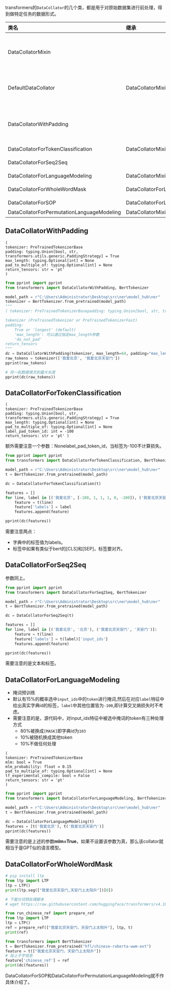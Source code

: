 transformers的`DataCollator`的几个类，都是用于对原始数据集进行前处理，得到做特定任务的数据形式。

| 类名                                       | 继承                            | 用途                                               |
| :----------------------------------------- | :------------------------------ | :------------------------------------------------- |
| DataCollatorMixin                          |                                 | 用于判断处理哪种矩阵torch、tensorflow、numpy       |
| DefaultDataCollator                        | DataCollatorMixin               | 默认Collator,在父类基础上，指定只处理torch矩阵     |
| DataCollatorWithPadding                    |                                 | 仅对输入的batch个tokens，进行padding到指定统一长度 |
| DataCollatorForTokenClassification         | DataCollatorMixin               | 序列标注                                           |
| DataCollatorForSeq2Seq                     |                                 | 翻译、摘要、文本生成                               |
| DataCollatorForLanguageModeling            | DataCollatorMixin               | 语言模型                                           |
| DataCollatorForWholeWordMask               | DataCollatorForLanguageModeling | WWM任务语言模型                                    |
| DataCollatorForSOP                         | DataCollatorForLanguageModeling | 句子顺序预测                                       |
| DataCollatorForPermutationLanguageModeling | DataCollatorMixin               | 乱序语言模型                                       |

## DataCollatorWithPadding

```
( 
tokenizer: PreTrainedTokenizerBase
padding: typing.Union[bool, str, transformers.utils.generic.PaddingStrategy] = True
max_length: typing.Optional[int] = None
pad_to_multiple_of: typing.Optional[int] = None
return_tensors: str = 'pt' 
)
```

```python
from pprint import pprint
from transformers import DataCollatorWithPadding, BertTokenizer

model_path = r"C:\Users\Administrator\Desktop\src\ner\model_hub\ner"
tokenizer = BertTokenizer.from_pretrained(model_path)
"""
( tokenizer: PreTrainedTokenizerBasepadding: typing.Union[bool, str, transformers.utils.generic.PaddingStrategy] = Truemax_length: typing.Optional[int] = Nonepad_to_multiple_of: typing.Optional[int] = Nonereturn_tensors: str = 'pt' )

tokenizer (PreTrainedTokenizer or PreTrainedTokenizerFast)
padding:
    True or 'longest' (default)
    'max_length': 可以通过指定max_length参数
    'do_not_pad'
return_tensors
"""
dc = DataCollatorWithPadding(tokenizer, max_length=64, padding="max_length")
raw_tokens = tokenizer(['我爱北京', '我爱北京天安门'])
pprint(raw_tokens)

# 将一批数据填充到最大长度
pprint(dc(raw_tokens))
```

## DataCollatorForTokenClassification

```
( 
tokenizer: PreTrainedTokenizerBase
padding: typing.Union[bool, str, transformers.utils.generic.PaddingStrategy] = True
max_length: typing.Optional[int] = None
pad_to_multiple_of: typing.Optional[int] = None
label_pad_token_id: int = -100
return_tensors: str = 'pt' )
```

额外需要注意一个参数：Nonelabel_pad_token_id，当标签为-100不计算损失。

```python
from pprint import pprint
from transformers import DataCollatorForTokenClassification, BertTokenizer

model_path = r"C:\Users\Administrator\Desktop\src\ner\model_hub\ner"
t = BertTokenizer.from_pretrained(model_path)

dc = DataCollatorForTokenClassification(t)

features = []
for line, label in [('我爱北京', [-100, 1, 1, 1, 0, -100]), ('我爱北京天安门', [-100, 1, 0, 1, 0, 1, 1, 1, -100])]:
    feature = t(line)
    feature['labels'] = label
    features.append(feature)

pprint(dc(features))
```

需要注意两点：

- 字典中的标签值为labels。
- 标签中如果有类似于bert的[CLS]和[SEP]，标签要对齐。

## DataCollatorForSeq2Seq

参数同上。

```python
from pprint import pprint
from transformers import DataCollatorForSeq2Seq, BertTokenizer

model_path = r"C:\Users\Administrator\Desktop\src\ner\model_hub\ner"
t = BertTokenizer.from_pretrained(model_path)

dc = DataCollatorForSeq2Seq(t)

features = []
for line, label in [('我爱北京', '北京'), ('我爱北京天安门', '天安门')]:
    feature = t(line)
    feature['labels'] = t(label)['input_ids']
    features.append(feature)

pprint(dc(features))
```

需要注意的是文本和标签。

## DataCollatorForLanguageModeling

- 掩词预训练
- 默认有15%的概率选中`input_ids`中的`token`进行掩词,然后在对应`label`特征中给出真实字典id的标签，`label`中其他位置皆为`-100`,即计算交叉熵损失时不考虑。
- 需要注意的是，源代码中，对input_ids特征中被选中掩词的token有三种处理方式
	- 80%被换成`[MASK]`即字典id为`103`
	- 10%被随机换成其他token
	- 10%不做任何处理

```
( 
tokenizer: PreTrainedTokenizerBase
mlm: bool = True
mlm_probability: float = 0.15
pad_to_multiple_of: typing.Optional[int] = None
tf_experimental_compile: bool = False
return_tensors: str = 'pt' 
)
```

```python
from pprint import pprint
from transformers import DataCollatorForLanguageModeling, BertTokenizer

model_path = r"C:\Users\Administrator\Desktop\src\ner\model_hub\ner"
t = BertTokenizer.from_pretrained(model_path)

dc = DataCollatorForLanguageModeling(t)
features = [t('我爱北京'), t('我爱北京天安门')]
pprint(dc(features))
```

需要注意的是上述的参数**mlm=True**，如果不设置该参数为真，那么该collator就相当于是GPT似的语言模型。

## DataCollatorForWholeWordMask

```python
# pip install ltp
from ltp import LTP
ltp = LTP()
print(ltp.seg(["我爱北京天安门,天安门上太阳升"])[0])

# 下载分词预处理脚本
# wget https://raw.githubusercontent.com/huggingface/transformers/v4.10.2/examples/research_projects/mlm_wwm/run_chinese_ref.py

from run_chinese_ref import prepare_ref
from ltp import LTP
ltp = LTP()
ref = prepare_ref(["我爱北京天安门，天安门上太阳升"], ltp, t)
print(ref)

from transformers import BertTokenizer
t = BertTokenizer.from_pretrained("hfl/chinese-roberta-wwm-ext")
feature = t(["我爱北京天安门，天安门上太阳升"])
# 加上子字信息
feature['chinese_ref'] = ref
print(dc(features))
```

DataCollatorForSOP和DataCollatorForPermutationLanguageModeling就不作具体介绍了。